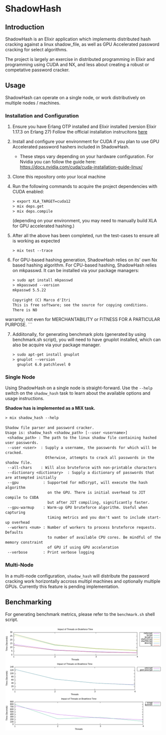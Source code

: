 # ShadowHash

## Introduction

ShadowHash is an Elixir application which implements distributed hash cracking against a linux shadow_file, as well as GPU Accelerated password cracking for select algorithms.

The project is largely an exercise in distributed programming in Elixir and programming using CUDA and NX, and less about creating a robust or competative password cracker.

## Usage

ShadowHash can operate on a single node, or work distributively on multiple nodes / machines.

### Installation and Configuration

1. Ensure you have Erlang OTP installed and Elixir installed (version Elixir 1.17.3 on Erlang 27) Follow the official installation instrucitons [here](https://elixir-lang.org/install.html)
2. Install and configure your environment for CUDA if you plan to use GPU Accelerated password hashers included in ShadowHash. 
    - These steps vary depending on your hardware configuration. For Nvidia you can follow the guide here: https://docs.nvidia.com/cuda/cuda-installation-guide-linux/
3. Clone this repository onto your local machine
4. Run the following commands to acquire the project dependencies with CUDA enabled:
   ```
   > export XLA_TARGET=cuda12
   > mix deps.get
   > mix deps.compile
   ```
   (depending on your environment, you may need to manually build XLA for GPU accelerated hashing.)

5. After all the above has been completed, run the test-cases to ensure all is working as expected
   ```
   > mix test --trace
   ```

6. For GPU-based hashing generation, ShadowHash relies on its' own Nx based hashing algorithm. For CPU-based hashing, ShadowHash relies on mkpasswd. It can be installed via your package managers:
    ```
    > sudo apt install mkpasswd
    > mkpasswod --version
    mkpasswd 5.5.22

    Copyright (C) Marco d'Itri
    This is free software; see the source for copying conditions.  There is NO
warranty; not even for MERCHANTABILITY or FITNESS FOR A PARTICULAR PURPOSE.
    ``` 

7. Addiitonally, for generating benchmark plots (generated by using benchmark.sh script), you will need to have gnuplot installed, which can also be acquire via your package manager.
    ```
    > sudo apt-get install gnuplot
    > gnuplot --version
      gnuplot 6.0 patchlevel 0

### Single Node

Using ShadowHash on a single node is straight-forward. Use the `--help` switch on the `shadow_hash` task to learn about the available options and usage instructions.

**Shadow has is implemented as a MIX task.**

```
> mix shadow_hash --help

Shadow file parser and password cracker.
Usage is: shadow_hash <shadow_path> [--user <username>]
 <shadow_path> : The path to the linux shadow file containing hashed user passwords.
 --user <user>  : Supply a username, the passwords for which will be cracked.
                  Otherwise, attempts to crack all passwords in the shadow file.
 --all-chars    : Will also bruteforce with non-printable characters
 --dictionary <dictionary>  : Supply a dictionary of passwords that are attempted initially
 --gpu           : Supported for md5crypt, will execute the hash algorithm
                   on the GPU. There is initial overhead to JIT compile to CUDA
                   but after JIT compiling, significantly faster.
 --gpu-warmup    : Warm-up GPU bruteforce algorithm. Useful when capturing
                   timing metrics and you don't want to include start-up overhead
 --workers <num> : Number of workers to process bruteforce requests. Defaults
                   to number of available CPU cores. Be mindful of the memory constraint 
                   of GPU if using GPU acceleration
 --verbose       : Print verbose logging
```

### Multi-Node
In a multi-node configuration, `shadow_hash` will distribute the password cracking work horizontally accross multipl machines and optionally multiple GPUs. Currently this feature is pending implementation.

## Benchmarking

For generating benchmark metrics, please refer to the `benchmark.sh` shell script.

![alt text](/docs/output.png)